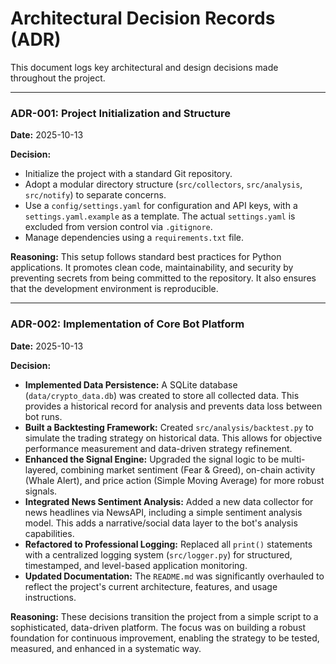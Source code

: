 # Architectural Decision Records (ADR)

This document logs key architectural and design decisions made throughout the project.

---

### ADR-001: Project Initialization and Structure

**Date:** 2025-10-13

**Decision:**
- Initialize the project with a standard Git repository.
- Adopt a modular directory structure (`src/collectors`, `src/analysis`, `src/notify`) to separate concerns.
- Use a `config/settings.yaml` for configuration and API keys, with a `settings.yaml.example` as a template. The actual `settings.yaml` is excluded from version control via `.gitignore`.
- Manage dependencies using a `requirements.txt` file.

**Reasoning:**
This setup follows standard best practices for Python applications. It promotes clean code, maintainability, and security by preventing secrets from being committed to the repository. It also ensures that the development environment is reproducible.

---

### ADR-002: Implementation of Core Bot Platform

**Date:** 2025-10-13

**Decision:**
- **Implemented Data Persistence:** A SQLite database (`data/crypto_data.db`) was created to store all collected data. This provides a historical record for analysis and prevents data loss between bot runs.
- **Built a Backtesting Framework:** Created `src/analysis/backtest.py` to simulate the trading strategy on historical data. This allows for objective performance measurement and data-driven strategy refinement.
- **Enhanced the Signal Engine:** Upgraded the signal logic to be multi-layered, combining market sentiment (Fear & Greed), on-chain activity (Whale Alert), and price action (Simple Moving Average) for more robust signals.
- **Integrated News Sentiment Analysis:** Added a new data collector for news headlines via NewsAPI, including a simple sentiment analysis model. This adds a narrative/social data layer to the bot's analysis capabilities.
- **Refactored to Professional Logging:** Replaced all `print()` statements with a centralized logging system (`src/logger.py`) for structured, timestamped, and level-based application monitoring.
- **Updated Documentation:** The `README.md` was significantly overhauled to reflect the project's current architecture, features, and usage instructions.

**Reasoning:**
These decisions transition the project from a simple script to a sophisticated, data-driven platform. The focus was on building a robust foundation for continuous improvement, enabling the strategy to be tested, measured, and enhanced in a systematic way.